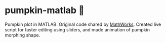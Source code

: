 # pumpkin-matlab 🎃
Pumpkin plot in MATLAB. Original code shared by [MathWorks](https://www.linkedin.com/posts/the-mathworks_2_use-this-code-to-make-a-pumpkin-in-matlab-activity-6859066131450216448-q39y). Created live script for faster editing using sliders, and made animation of pumpkin morphing shape.
